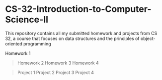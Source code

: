 # CS-32-Introduction-to-Computer-Science-II
This repository contains all my submitted homework and projects from CS 32, a course that focuses on data structures and the principles of object-oriented programming

Homework 1 
> Homework 2
> Homework 3 
> Homework 4 

> Project 1
> Project 2
> Project 3 
> Project 4

